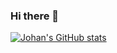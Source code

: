 ### Hi there 👋
[![Johan's GitHub stats](https://github-readme-stats.vercel.app/api?username=JohanAnderssonOstling&count_private=true)](https://github.com/anuraghazra/github-readme-stats)

<!--
**JohanAnderssonOstling/JohanAnderssonOstling** is a ✨ _special_ ✨ repository because its `README.md` (this file) appears on your GitHub profile.

Here are some ideas to get you started:

- 🔭 I’m currently working on ...
- 🌱 I’m currently learning ...
- 👯 I’m looking to collaborate on ...
- 🤔 I’m looking for help with ...
- 💬 Ask me about ...
- 📫 How to reach me: ...
- 😄 Pronouns: ...
- ⚡ Fun fact: ...
-->
